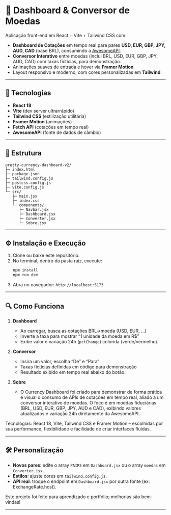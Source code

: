 # 💱 Dashboard & Conversor de Moedas

Aplicação front-end em React + Vite + Tailwind CSS com:

- **Dashboard de Cotações** em tempo real para pares **USD, EUR, GBP, JPY, AUD, CAD** (base BRL), consumindo a [AwesomeAPI](https://docs.awesomeapi.com.br/api-de-moedas).
- **Conversor Interativo** entre moedas (inclui BRL, USD, EUR, GBP, JPY, AUD, CAD) com taxas fictícias, para demonstração.
- Animações suaves de entrada e hover via **Framer Motion**.
- Layout responsivo e moderno, com cores personalizadas em **Tailwind**.

---

## 🚀 Tecnologias

- **React 18**  
- **Vite** (dev server ultrarrápido)  
- **Tailwind CSS** (estilização utilitária)  
- **Framer Motion** (animações)  
- **Fetch API** (cotações em tempo real)  
- **AwesomeAPI** (fonte de dados de câmbio)

---

## 📁 Estrutura

```
pretty-currency-dashboard-v2/
├─ index.html
├─ package.json
├─ tailwind.config.js
├─ postcss.config.js
├─ vite.config.js
└─ src/
   ├─ main.jsx
   ├─ index.css
   └─ components/
      ├─ Navbar.jsx
      ├─ Dashboard.jsx
      ├─ Converter.jsx
      └─ Sobre.jsx
```

---

## ⚙️ Instalação e Execução

1. Clone ou baixe este repositório.  
2. No terminal, dentro da pasta raiz, execute:
   ```bash
   npm install
   npm run dev
   ```
3. Abra no navegador: `http://localhost:5173`

---

## 🔍 Como Funciona

1. **Dashboard**  
   - Ao carregar, busca as cotações BRL→moeda (USD, EUR, …)  
   - Inverte a taxa para mostrar “1 unidade da moeda em R$”  
   - Exibe valor e variação 24h (`pctChange`) colorida (verde/vermelho).

2. **Conversor**  
   - Insira um valor, escolha “De” e “Para”  
   - Taxas fictícias definidas em código para demonstração  
   - Resultado exibido em tempo real abaixo do botão.

3. **Sobre**  
   - O Currency Dashboard foi criado para demonstrar de forma prática e visual o consumo de APIs de cotações em tempo real, aliado a um conversor interativo de moedas. O foco é em moedas fiduciárias (BRL, USD, EUR, GBP, JPY, AUD e CAD), exibindo valores atualizados e variação 24h diretamente da AwesomeAPI.

Tecnologias: React 18, Vite, Tailwind CSS e Framer Motion – escolhidas por sua performance, flexibilidade e facilidade de criar interfaces fluídas.

---

## 🛠️ Personalização

- **Novos pares**: edite o array `PAIRS` em `Dashboard.jsx` ou o array `moedas` em `Converter.jsx`.  
- **Estilos**: ajuste cores em `tailwind.config.js`.  
- **API real**: troque o endpoint em `Dashboard.jsx` por outra fonte (ex: ExchangeRate.host).

Este projeto foi feito para aprendizado e portfólio; melhorias são bem-vindas!

---

